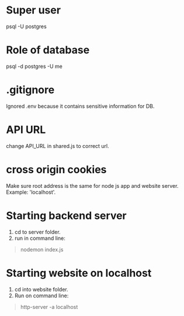 # Super user
psql -U postgres

# Role of database
psql -d postgres -U me

# .gitignore
Ignored .env because it contains sensitive information for DB.

# API URL
change API_URL in shared.js to correct url.

# cross origin cookies
Make sure root address is the same for node js app and website server. Example:
'localhost'.

# Starting backend server
1. cd to server folder.
2. run in command line:
> nodemon index.js

# Starting website on localhost
1. cd into website folder.
2. Run on command line:
> http-server -a localhost